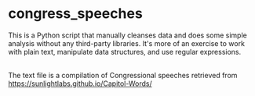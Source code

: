 # congress_speeches
This is a Python script that manually cleanses data and does some simple analysis without any third-party libraries. It's more of an exercise to work with plain text, manipulate data structures, and use regular expressions.

<br>The text file is a compilation of Congressional speeches retrieved from https://sunlightlabs.github.io/Capitol-Words/
